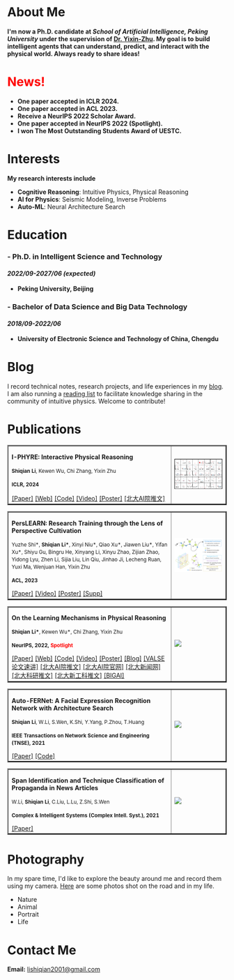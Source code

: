 # About Me

**I'm now a Ph.D. candidate at *School of Artificial Intelligence, Peking University* under the supervision of [Dr. Yixin-Zhu](https://yzhu.io). My goal is to build intelligent agents that can understand, predict, and interact with the physical world. Always ready to share ideas!**

# <font color=red>News!</font> 
* **One paper accepted in ICLR 2024.**
* **One paper accepted in ACL 2023.**
* **Receive a NeurIPS 2022 Scholar Award.**
* **One paper accepted in NeurIPS 2022 (Spotlight).**
* **I won The Most Outstanding Students Award of UESTC.**

# Interests

**My research interests include**

* **Cognitive Reasoning**: Intuitive Physics, Physical Reasoning
* **AI for Physics**: Seismic Modeling, Inverse Problems
* **Auto-ML**: Neural Architecture Search

# Education

### - Ph.D. in Intelligent Science and Technology
#### _2022/09-2027/06 (expected)_
  * **Peking University, Beijing**

### - Bachelor of Data Science and Big Data Technology
#### _2018/09-2022/06_
  * **University of Electronic Science and Technology of China, Chengdu**

# Blog
I record technical notes, research projects, and life experiences in my [blog](https://blog-shiqian.vercel.app/). I am also running a [reading list](https://github.com/lishiqianhugh/Intuitive_Physics_Reading_List) to facilitate knowledge sharing in the community of intuitive physics. Welcome to contribute!

# Publications

<table border="2">
  <tr>
    <td width="75%">
       <p><b>I-PHYRE: Interactive Physical Reasoning</b></p>
       <p><small><b>Shiqian Li</b>, Kewen Wu, Chi Zhang, Yixin Zhu </small></p>
       <p><small><b>ICLR, 2024</b></small></p>
       <a href="https://arxiv.org/abs/2312.03009">[Paper]</a>
       <a href="https://lishiqianhugh.github.io/IPHYRE">[Web]</a>
       <a href="https://github.com/lishiqianhugh/IPHYRE">[Code]</a>
       <a href="https://vimeo.com/793260764/2f77f9d5cb">[Video]</a>
       <a href="https://yzhu.io/publication/intuitive2024iclr/poster.pdf">[Poster]</a>
       <a href="https://mp.weixin.qq.com/s/QRIgozzM4rYDfqel3Pme-Q">[北大AI院推文]</a>
    </td>
    <td width="25%">
      <img src="figures/IPHYRE.jpg" width="100%">
    </td>
  </tr>
</table>

<table border="2">
  <tr>
    <td width="75%">
       <p><b>PersLEARN: Research Training through the Lens of Perspective Cultivation</b></p>
       <p><small>Yuzhe Shi*, <b>Shiqian Li*</b>, Xinyi Niu*, Qiao Xu*, Jiawen Liu*, Yifan Xu*, Shiyu Gu, Bingru He, Xinyang Li, Xinyu Zhao, Zijian Zhao, Yidong Lyu, Zhen Li, Sijia Liu, Lin Qiu, Jinhao Ji, Lecheng Ruan, Yuxi Ma, Wenjuan Han, Yixin Zhu</small></p>
       <p><small><b>ACL, 2023</b></small></p>
       <a href="https://yzhu.io/publication/perslearn2023acl-demo/paper.pdf">[Paper]</a>
     <a href="https://vimeo.com/841274365">[Video]</a>
     <a href="https://yzhu.io/publication/perslearn2023acl-demo/poster.pdf">[Poster]</a>
     <a href="https://yzhu.io/publication/perslearn2023acl-demo/supp.pdf">[Supp]</a>
    </td>
    <td width="25%">
      <img src="figures/PersLEARN.jpg" width="100%">
    </td>
  </tr>
</table>

<table border="2">
  <tr>
    <td width="75%">
       <p><b>On the Learning Mechanisms in Physical Reasoning</b></p>
       <p><small><b>Shiqian Li*</b>, Kewen Wu*, Chi Zhang, Yixin Zhu </small></p>
       <p><small><b>NeurIPS, 2022, <font color=red>Spotlight</font> </b></small></p>
       <a href="https://arxiv.org/abs/2210.02075">[Paper]</a>
       <a href="https://lishiqianhugh.github.io/LfID_Page">[Web]</a>
       <a href="https://github.com/lishiqianhugh/LfID">[Code]</a>
       <a href="https://vimeo.com/758992548">[Video]</a>
       <a href="https://pku.ai/publication/intuitive2022neurips/poster.pdf">[Poster]</a>
       <a href="https://blog-shiqian.vercel.app/article/research-4">[Blog]</a>
       <a href="https://vimeo.com/796534620">[VALSE论文速讲]</a>
       <a href="https://mp.weixin.qq.com/s/rZiRji2FtMIWsu2CU1LfzQ">[北大AI院推文]</a>
       <a href="https://www.ai.pku.edu.cn/info/1053/2405.htm">[北大AI院官网]</a>
       <a href="https://news.pku.edu.cn/jxky/2a05ada9ad01473487404b7c48726d13.htm">[北大新闻网]</a>
       <a href="https://mp.weixin.qq.com/s/YNh021Pl0KLnOgHc2qrH2w">[北大科研推文]</a>
       <a href="https://mp.weixin.qq.com/s/Dh30fc2FD3HIwkHY0JbnJg">[北大新工科推文]</a>
       <a href="https://mp.weixin.qq.com/s/cG-su_OaAYSj5yqxCukuEQ">[BIGAI]</a>
    </td>
    <td width="25%">
      <img src="figures/LfID.jpg" width="100%">
    </td>
  </tr>
</table>

<table border="2">
  <tr>
    <td width="75%">
       <p><b>Auto-FERNet: A Facial Expression Recognition Network with Architecture Search</b></p>
       <p><small><b>Shiqian Li</b>, W.Li, S.Wen, K.Shi, Y.Yang, P.Zhou, T.Huang </small></p>
       <p><small><b>IEEE Transactions on Network Science and Engineering (TNSE), 2021</b></small></p>
       <a href="https://ieeexplore.ieee.org/abstract/document/9442348">[Paper]</a>
     <a href="https://github.com/lishiqianhugh/Auto-FERNet">[Code]</a>
    </td>
    <td width="25%">
      <img src="figures/Auto-FERnet.png" width="100%">
    </td>
  </tr>
</table>

<table border="2">
  <tr>
    <td width="75%">
      <p><b>Span Identification and Technique Classification of Propaganda in News Articles</b></p>
      <p><small>W.Li, <b>Shiqian Li</b>, C.Liu, L.Lu, Z.Shi, S.Wen</small></p>
      <p><small><b>Complex & Intelligent Systems (Complex Intell. Syst.), 2021</b></small></p>
      <a href="https://link.springer.com/article/10.1007/s40747-021-00393-y">[Paper]</a>
    </td>
    <td width="25%">
      <img src="figures/NLP.png" width="100%">
    </td>
  </tr>
</table>

<!-- # Projects

### Research on adversarial perturbation on large-scale point cloud	
#### _2020/12-2021/03_
* I was an intern under the supervision of Dr. Jiwen-Lu, Tsinghua University, responsible for the work in semantic segmentation task. 
* We proposed a general end-to-end framework of learning adversarial pertrubation for 3D object detection and semantic segmentation. We designed a novel pumping loss to accelerate the attacking process and improve the attacking perfomance.

### Research on facial expression recognition based on NAS	
#### _2020/05-2020/07_
* Supported by the Natural Science Foundation of China.
* We initially applied NAS to facial expression recognition, achieving improvement both in accuracy and model size and outperforming many state-of-the-art methods.

### Research on propaganda detection in news articles	
#### _2019/10-2019/12_
* I was responsible for data preprocessing and paper writing. Rank 19th globally in SemEval 2020.
* We fine-tuned an advanced model to locate propaganda fractions and classified them in news articles, using data augmentation and semantic fusion technique. -->

# Photography
In my spare time, I'd like to explore the beauty around me and record them using my camera. [Here](https://lishiqianhugh.github.io/Photography/) are some photos shot on the road and in my life.
* Nature
* Animal
* Portrait
* Life

# Contact Me

**Email:** lishiqian2001@gmail.com
